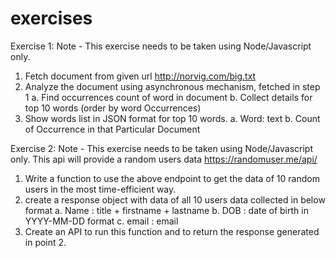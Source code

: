 # exercises

Exercise 1:
Note - This exercise needs to be taken using Node/Javascript only.
1. Fetch document from given url http://norvig.com/big.txt
2. Analyze the document using asynchronous mechanism, fetched in step 1
a. Find occurrences count of word in document
b. Collect details for top 10 words (order by word Occurrences)
3. Show words list in JSON format for top 10 words.
a. Word: text
b. Count of Occurrence in that Particular Document

Exercise 2:
Note - This exercise needs to be taken using Node/Javascript only.
This api will provide a random users data https://randomuser.me/api/
1. Write a function to use the above endpoint to get the data of 10 random users in the
most time-efficient way.
2. create a response object with data of all 10 users data collected in below format
a. Name : title + firstname + lastname
b. DOB : date of birth in YYYY-MM-DD format
c. email : email
3. Create an API to run this function and to return the response generated in point 2.
